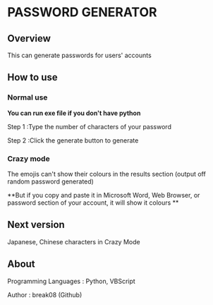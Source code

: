 # PASSWORD GENERATOR

## Overview

This can generate passwords for users' accounts

## How to use

### Normal use

**You can run exe file if you don't have python**

Step 1 :Type the number of characters of your password

Step 2 :Click the generate button to generate

### Crazy mode

The emojis can't show their colours in the results section (output off random password generated)

**But if you copy and paste it in Microsoft Word, Web Browser, or password section of your account, it will show it colours **

## Next version

Japanese, Chinese characters in Crazy Mode

## About

Programming Languages : Python, VBScript

Author : break08 (Github)
